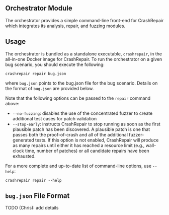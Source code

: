 ## Orchestrator Module

The orchestrator provides a simple command-line front-end for CrashRepair which integrates its analysis, repair, and fuzzing modules.

## Usage

The orchestrator is bundled as a standalone executable, `crashrepair`, in the all-in-one Docker image for CrashRepair.
To run the orchestrator on a given bug scenario, you should execute the following:

```
crashrepair repair bug.json
```

where `bug.json` points to the bug.json file for the bug scenario.
Details on the format of `bug.json` are provided below.

Note that the following options can be passed to the `repair` command above:

* `--no-fuzzing`: disables the use of the concentrated fuzzer to create additional test cases for patch validation
* `--stop-early`: instructs CrashRepair to stop running as soon as the first plausible patch has been discovered.
  A plausible patch is one that passes both the proof-of-crash and all of the additional fuzzer-generated tests.
  If this option is not enabled, CrashRepair will produce as many repairs until either it has reached a resource limit (e.g., wall-clock time, number of patches) or all candidate repairs have been exhausted.

For a more complete and up-to-date list of command-line options, use `--help`:

```
crashrepair repair --help
```


## `bug.json` File Format

TODO (Chris): add details
